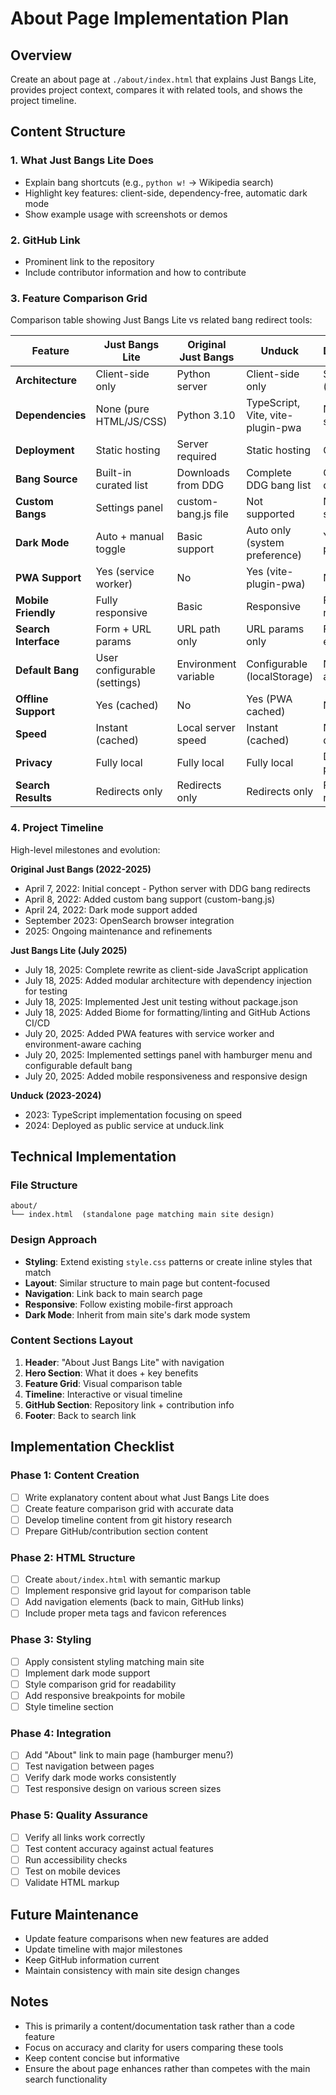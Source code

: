# About Page Implementation Plan

## Overview
Create an about page at `./about/index.html` that explains Just Bangs Lite, provides project context, compares it with related tools, and shows the project timeline.

## Content Structure

### 1. What Just Bangs Lite Does
- Explain bang shortcuts (e.g., `python w!` → Wikipedia search)  
- Highlight key features: client-side, dependency-free, automatic dark mode
- Show example usage with screenshots or demos

### 2. GitHub Link
- Prominent link to the repository
- Include contributor information and how to contribute

### 3. Feature Comparison Grid
Comparison table showing Just Bangs Lite vs related bang redirect tools:

| Feature | Just Bangs Lite | Original Just Bangs | Unduck | DuckDuckGo |
|---------|-----------------|-------------------|--------|------------|
| **Architecture** | Client-side only | Python server | Client-side only | Server-side (global) |
| **Dependencies** | None (pure HTML/JS/CSS) | Python 3.10 | TypeScript, Vite, vite-plugin-pwa | N/A (hosted service) |
| **Deployment** | Static hosting | Server required | Static hosting | Global CDN |
| **Bang Source** | Built-in curated list | Downloads from DDG | Complete DDG bang list | Official bang database |
| **Custom Bangs** | Settings panel | custom-bang.js file | Not supported | Not supported |
| **Dark Mode** | Auto + manual toggle | Basic support | Auto only (system preference) | Yes (user preference) |
| **PWA Support** | Yes (service worker) | No | Yes (vite-plugin-pwa) | No |
| **Mobile Friendly** | Fully responsive | Basic | Responsive | Fully responsive |
| **Search Interface** | Form + URL params | URL path only | URL params only | Full search engine |
| **Default Bang** | User configurable (settings) | Environment variable | Configurable (localStorage) | Not applicable |
| **Offline Support** | Yes (cached) | No | Yes (PWA cached) | No |
| **Speed** | Instant (cached) | Local server speed | Instant (cached) | Network dependent |
| **Privacy** | Fully local | Fully local | Fully local | DDG privacy policy |
| **Search Results** | Redirects only | Redirects only | Redirects only | Full search + redirects |

### 4. Project Timeline
High-level milestones and evolution:

**Original Just Bangs (2022-2025)**
- April 7, 2022: Initial concept - Python server with DDG bang redirects
- April 8, 2022: Added custom bang support (custom-bang.js)
- April 24, 2022: Dark mode support added
- September 2023: OpenSearch browser integration
- 2025: Ongoing maintenance and refinements

**Just Bangs Lite (July 2025)**  
- July 18, 2025: Complete rewrite as client-side JavaScript application
- July 18, 2025: Added modular architecture with dependency injection for testing
- July 18, 2025: Implemented Jest unit testing without package.json
- July 18, 2025: Added Biome for formatting/linting and GitHub Actions CI/CD
- July 20, 2025: Added PWA features with service worker and environment-aware caching
- July 20, 2025: Implemented settings panel with hamburger menu and configurable default bang
- July 20, 2025: Added mobile responsiveness and responsive design

**Unduck (2023-2024)**
- 2023: TypeScript implementation focusing on speed
- 2024: Deployed as public service at unduck.link

## Technical Implementation

### File Structure
```
about/
└── index.html  (standalone page matching main site design)
```

### Design Approach
- **Styling**: Extend existing `style.css` patterns or create inline styles that match
- **Layout**: Similar structure to main page but content-focused
- **Navigation**: Link back to main search page
- **Responsive**: Follow existing mobile-first approach
- **Dark Mode**: Inherit from main site's dark mode system

### Content Sections Layout
1. **Header**: "About Just Bangs Lite" with navigation
2. **Hero Section**: What it does + key benefits
3. **Feature Grid**: Visual comparison table
4. **Timeline**: Interactive or visual timeline
5. **GitHub Section**: Repository link + contribution info
6. **Footer**: Back to search link

## Implementation Checklist

### Phase 1: Content Creation
- [ ] Write explanatory content about what Just Bangs Lite does
- [ ] Create feature comparison grid with accurate data
- [ ] Develop timeline content from git history research
- [ ] Prepare GitHub/contribution section content

### Phase 2: HTML Structure  
- [ ] Create `about/index.html` with semantic markup
- [ ] Implement responsive grid layout for comparison table
- [ ] Add navigation elements (back to main, GitHub links)
- [ ] Include proper meta tags and favicon references

### Phase 3: Styling
- [ ] Apply consistent styling matching main site
- [ ] Implement dark mode support
- [ ] Style comparison grid for readability
- [ ] Add responsive breakpoints for mobile
- [ ] Style timeline section

### Phase 4: Integration
- [ ] Add "About" link to main page (hamburger menu?)
- [ ] Test navigation between pages
- [ ] Verify dark mode works consistently
- [ ] Test responsive design on various screen sizes

### Phase 5: Quality Assurance
- [ ] Verify all links work correctly
- [ ] Test content accuracy against actual features
- [ ] Run accessibility checks
- [ ] Test on mobile devices
- [ ] Validate HTML markup

## Future Maintenance
- Update feature comparisons when new features are added
- Update timeline with major milestones
- Keep GitHub information current
- Maintain consistency with main site design changes

## Notes
- This is primarily a content/documentation task rather than a code feature
- Focus on accuracy and clarity for users comparing these tools
- Keep content concise but informative
- Ensure the about page enhances rather than competes with the main search functionality